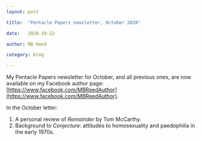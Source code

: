 ```yaml
---
layout: post

title:  "Pentacle Papers newsletter, October 2020"

date:   2020-10-22

author: MB Reed

category: blog

---
```




My Pentacle Papers newsletter for October, and all previous ones, are now available on my Facebook author page:
[https://www.facebook.com/MBReedAuthor](https://www.facebook.com/MBReedAuthor). 

In the October letter:

1. A personal review of *Remainder* by Tom McCarthy.
2. Background to *Conjecture*: attitudes to homosexuality and paedophilia in the early 1970s.
